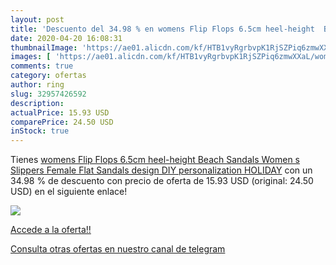 ```yaml
---
layout: post
title: 'Descuento del 34.98 % en womens Flip Flops 6.5cm heel-height  Bea'
date: 2020-04-20 16:08:31
thumbnailImage: 'https://ae01.alicdn.com/kf/HTB1vyRgrbvpK1RjSZPiq6zmwXXaL/womens-Flip-Flops-6-5cm-heel-height-Beach-Sandals-Women-s-Slippers-Female-Flat-Sandals-design.jpg_350x350._SL200_.jpg'
images: [ 'https://ae01.alicdn.com/kf/HTB1vyRgrbvpK1RjSZPiq6zmwXXaL/womens-Flip-Flops-6-5cm-heel-height-Beach-Sandals-Women-s-Slippers-Female-Flat-Sandals-design.jpg_350x350._SL200_.jpg' ]
comments: true
category: ofertas
author: ring
slug: 32957426592
description:
actualPrice: 15.93 USD
comparePrice: 24.50 USD
inStock: true
---
```


Tienes [womens Flip Flops 6.5cm heel-height  Beach Sandals Women s Slippers Female Flat Sandals design DIY personalization HOLIDAY](https://www.amazon.com/dp/32957426592/?tag=redken08-20) con un 34.98 % de descuento con precio de oferta de 15.93 USD (original: 24.50 USD) en el siguiente enlace!

[![](https://ae01.alicdn.com/kf/HTB1vyRgrbvpK1RjSZPiq6zmwXXaL/womens-Flip-Flops-6-5cm-heel-height-Beach-Sandals-Women-s-Slippers-Female-Flat-Sandals-design.jpg_350x350._SL200_.jpg)](https://www.amazon.com/dp/32957426592/?tag=redken08-20)

[Accede a la oferta!!](https://www.amazon.com/dp/32957426592/?tag=redken08-20)

[Consulta otras ofertas en nuestro canal de telegram](https://t.me/s/ofertas25)

